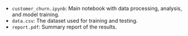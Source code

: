 - `customer_churn.ipynb`: Main notebook with data processing, analysis, and model training.
- `data.csv`: The dataset used for training and testing.
- `report.pdf`: Summary report of the results.
